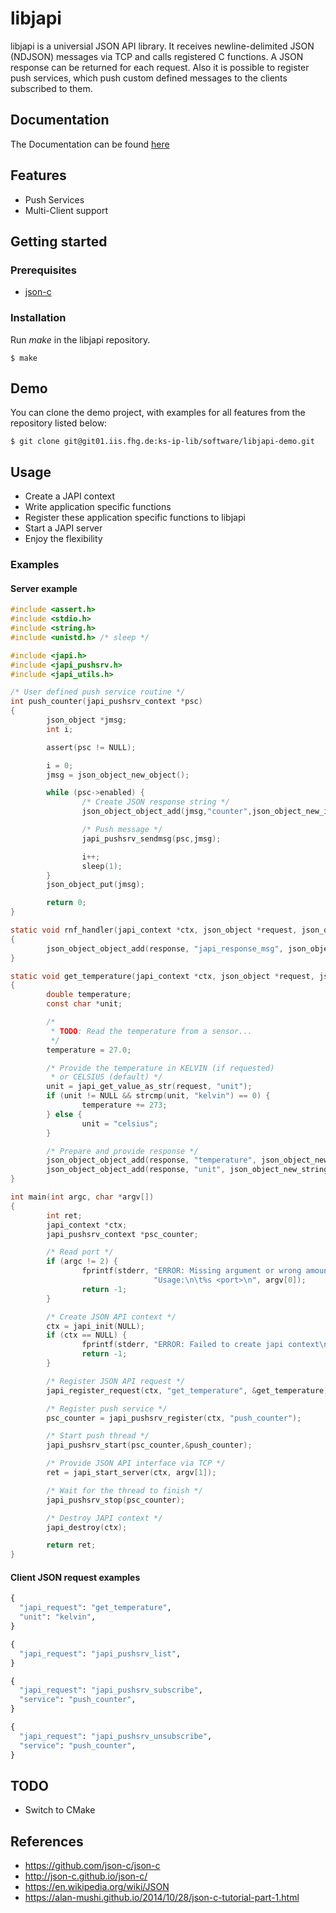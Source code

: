 # libjapi

libjapi is a universial JSON API library. It receives newline-delimited JSON
(NDJSON) messages via TCP and calls registered C functions. A JSON response can
be returned for each request. Also it is possible to register push services,
which push custom defined messages to the clients subscribed to them.

## Documentation
The Documentation can be found [here](http://ks-ip-lib.git01.iis.fhg.de/software/libjapi/html/index.html)

## Features
* Push Services
* Multi-Client support

## Getting started

### Prerequisites
* [json-c](https://github.com/json-c/json-c)

### Installation
Run *make* in the libjapi repository.
```shell
$ make
```
## Demo
You can clone the demo project, with examples for all features from the repository listed below:

```shell
$ git clone git@git01.iis.fhg.de:ks-ip-lib/software/libjapi-demo.git
```
## Usage
* Create a JAPI context
* Write application specific functions
* Register these application specific functions to libjapi
* Start a JAPI server
* Enjoy the flexibility

### Examples

#### Server example

```c
#include <assert.h>
#include <stdio.h>
#include <string.h>
#include <unistd.h> /* sleep */

#include <japi.h>
#include <japi_pushsrv.h>
#include <japi_utils.h>

/* User defined push service routine */
int push_counter(japi_pushsrv_context *psc)
{
        json_object *jmsg;
        int i;

        assert(psc != NULL);

        i = 0;
        jmsg = json_object_new_object();

        while (psc->enabled) {
                /* Create JSON response string */
                json_object_object_add(jmsg,"counter",json_object_new_int(i));

                /* Push message */
                japi_pushsrv_sendmsg(psc,jmsg);

                i++;
                sleep(1);
        }
        json_object_put(jmsg);

        return 0;
}

static void rnf_handler(japi_context *ctx, json_object *request, json_object *response)
{
        json_object_object_add(response, "japi_response_msg", json_object_new_string("ERROR: No request handler found!"));
}

static void get_temperature(japi_context *ctx, json_object *request, json_object *response)
{
        double temperature;
        const char *unit;

        /*
         * TODO: Read the temperature from a sensor...
         */
        temperature = 27.0;

        /* Provide the temperature in KELVIN (if requested)
         * or CELSIUS (default) */
        unit = japi_get_value_as_str(request, "unit");
        if (unit != NULL && strcmp(unit, "kelvin") == 0) {
                temperature += 273;
        } else {
                unit = "celsius";
        }

        /* Prepare and provide response */
        json_object_object_add(response, "temperature", json_object_new_double(temperature));
        json_object_object_add(response, "unit", json_object_new_string(unit));
}

int main(int argc, char *argv[])
{
        int ret;
        japi_context *ctx;
        japi_pushsrv_context *psc_counter;

        /* Read port */
        if (argc != 2) {
                fprintf(stderr, "ERROR: Missing argument or wrong amount of arguments.\n" \
                                "Usage:\n\t%s <port>\n", argv[0]);
                return -1;
        }

        /* Create JSON API context */
        ctx = japi_init(NULL);
        if (ctx == NULL) {
                fprintf(stderr, "ERROR: Failed to create japi context\n");
                return -1;
        }

        /* Register JSON API request */
        japi_register_request(ctx, "get_temperature", &get_temperature);

        /* Register push service */
        psc_counter = japi_pushsrv_register(ctx, "push_counter");

        /* Start push thread */
        japi_pushsrv_start(psc_counter,&push_counter);

        /* Provide JSON API interface via TCP */
        ret = japi_start_server(ctx, argv[1]);

        /* Wait for the thread to finish */
        japi_pushsrv_stop(psc_counter);

        /* Destroy JAPI context */
        japi_destroy(ctx);

        return ret;
}
```
#### Client JSON request examples
```py
{
  "japi_request": "get_temperature",
  "unit": "kelvin",
}

{
  "japi_request": "japi_pushsrv_list",
}

{
  "japi_request": "japi_pushsrv_subscribe",
  "service": "push_counter",
}

{
  "japi_request": "japi_pushsrv_unsubscribe",
  "service": "push_counter",
}
```

## TODO
* Switch to CMake

## References
* https://github.com/json-c/json-c
* http://json-c.github.io/json-c/
* https://en.wikipedia.org/wiki/JSON
* https://alan-mushi.github.io/2014/10/28/json-c-tutorial-part-1.html
